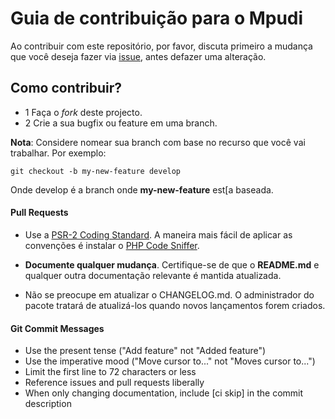 # Guia de contribuição para o Mpudi

Ao contribuir com este repositório, por favor, discuta primeiro a mudança que você deseja fazer via [issue](https://github.com/ManuelismoXp/mpudi/issues/new), antes defazer uma alteração.

## Como contribuir?

* 1 Faça o _fork_ deste projecto.
* 2 Crie a sua bugfix ou feature em uma branch.

**Nota**: Considere nomear sua branch com base no recurso que você vai trabalhar. Por exemplo:

```
git checkout -b my-new-feature develop
```

 Onde develop é a branch onde **my-new-feature** est[a baseada.
 
 #### Pull Requests
* Use a [PSR-2 Coding Standard](https://github.com/php-fig/fig-standards/blob/master/accepted/PSR-2-coding-style-guide.md). A maneira mais fácil de aplicar as convenções é instalar o [PHP Code Sniffer](http://pear.php.net/package/PHP_CodeSniffer).

* **Documente qualquer mudança**. Certifique-se de que o **README.md** e qualquer outra documentação relevante é mantida atualizada.
* Não se preocupe em atualizar o CHANGELOG.md. O administrador do pacote tratará de atualizá-los quando novos lançamentos forem criados.

#### Git Commit Messages

* Use the present tense ("Add feature" not "Added feature")
* Use the imperative mood ("Move cursor to..." not "Moves cursor to...")
* Limit the first line to 72 characters or less
* Reference issues and pull requests liberally
* When only changing documentation, include [ci skip] in the commit description
